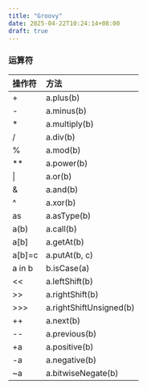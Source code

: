 ```yaml
---
title: "Groovy"
date: 2025-04-22T10:24:14+08:00
draft: true
---
```


### 运算符
| 操作符 | 方法                    |
| :----- | :---------------------- |
| +      | a.plus(b)               |
| -      | a.minus(b)              |
| *      | a.multiply(b)           |
| /      | a.div(b)                |
| %      | a.mod(b)                |
| **     | a.power(b)              |
| \|     | a.or(b)                 |
| &      | a.and(b)                |
| ^      | a.xor(b)                |
| as     | a.asType(b)             |
| a(b)   | a.call(b)               |
| a[b]   | a.getAt(b)              |
| a[b]=c | a.putAt(b, c)           |
| a in b | b.isCase(a)             |
| <<     | a.leftShift(b)          |
| >>     | a.rightShift(b)         |
| >>>    | a.rightShiftUnsigned(b) |
| ++     | a.next(b)               |
| --     | a.previous(b)           |
| +a     | a.positive(b)           |
| -a     | a.negative(b)           |
| ~a     | a.bitwiseNegate(b)      |
